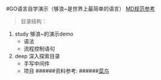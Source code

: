 #GO语言自学演示（够浪~是世界上最简单的语言）
[MD规范参考](https://www.cnblogs.com/bobo1/p/10929539.html)
>目录结构：
 1. study  够浪~的演示demo
     + 语法
     + 流程控制语句
 2. deep   深入探索目录
     + 手写中间件
     + 项目
 ######资料参考:
 ######[菜鸟](https://www.runoob.com/go/go-data-types.html)
